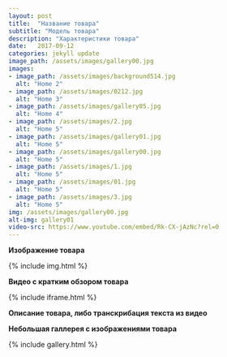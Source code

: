 ```yaml
---
layout: post
title:  "Название товара"
subtitle: "Модель товара"
description: "Характеристики товара"
date:   2017-09-12
categories: jekyll update
image_path: /assets/images/gallery00.jpg
images:
- image_path: /assets/images/background514.jpg
  alt: "Home 2"
- image_path: /assets/images/0212.jpg
  alt: "Home 3"
- image_path: /assets/images/gallery05.jpg
  alt: "Home 4"
- image_path: /assets/images/2.jpg
  alt: "Home 5"
- image_path: /assets/images/gallery01.jpg
  alt: "Home 5"
- image_path: /assets/images/gallery00.jpg
  alt: "Home 5"
- image_path: /assets/images/1.jpg
  alt: "Home 5"
- image_path: /assets/images/01.jpg
  alt: "Home 5"
- image_path: /assets/images/3.jpg
  alt: "Home 5"
img: /assets/images/gallery00.jpg
alt-img: gallery01
video-src: https://www.youtube.com/embed/Rk-CX-jAzNc?rel=0
---
```



**Изображение товара**

{% include img.html %}

**Видео с кратким обзором товара**

{% include iframe.html %}

**Описание товара, либо транскрибация текста из видео**

**Небольшая галлерея с изображениями товара**

{% include gallery.html %}